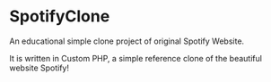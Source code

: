 # SpotifyClone

An educational simple clone project of original Spotify Website.

It is written in Custom PHP, a simple reference clone of the beautiful website Spotify!
